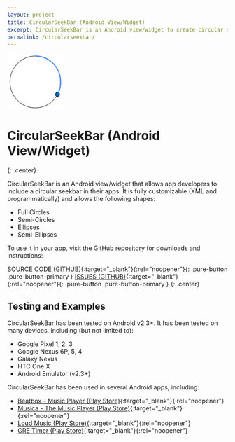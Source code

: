```yaml
---
layout: project
title: CircularSeekBar (Android View/Widget)
excerpt: CircularSeekBar is an Android view/widget to create circular seekbars
permalink: /circularseekbar/
---
```

<div class="center"><img src="/images/circularseekbar_icon.png" width="128" height="128" alt="CircularSeekBar Icon" /></div>

# CircularSeekBar (Android View/Widget)
{: .center}

CircularSeekBar is an Android view/widget that allows app developers to include a circular seekbar in their apps. It is fully customizable (XML and programmatically) and allows the following shapes:

* Full Circles
* Semi-Circles
* Ellipses
* Semi-Ellipses

To use it in your app, visit the GitHub repository for downloads and instructions:

[SOURCE CODE (GITHUB)](https://github.com/devadvance/circularseekbar){:target="_blank"}{:rel="noopener"}{: .pure-button .pure-button-primary }
[ISSUES (GITHUB)](https://github.com/devadvance/circularseekbar/issues){:target="_blank"}{:rel="noopener"}{: .pure-button .pure-button-primary }
{: .center}

## Testing and Examples

CircularSeekBar has been tested on Android v2.3+. It has been tested on many devices, including (but not limited to):

* Google Pixel 1, 2, 3
* Google Nexus 6P, 5, 4
* Galaxy Nexus
* HTC One X
* Android Emulator (v2.3+)

CircularSeekBar has been used in several Android apps, including:

* [Beatbox - Music Player (Play Store)](https://play.google.com/store/apps/details?id=musicplayer.beatbox){:target="_blank"}{:rel="noopener"}
* [Musica - The Music Player (Play Store)](https://play.google.com/store/apps/details?id=com.evandroid.musica){:target="_blank"}{:rel="noopener"}
* [Loud Music (Play Store)](https://play.google.com/store/apps/details?id=com.itsgaurav.loudmusic){:target="_blank"}{:rel="noopener"}
* [GRE Timer (Play Store)](https://play.google.com/store/apps/details?id=com.academikapps.gretimer){:target="_blank"}{:rel="noopener"}